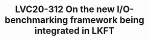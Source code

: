 ---
categories:
- lvc20
description: LKFT has been endowed with I/O benchmarks. They measure both I/O throughput
  with general workloads, and system- and application-level latency under heavy loads.
  More benchmarks are being evaluated as well. In addition, the current I/O benchmarks
  are being used as a pilot case, to make a general solution for automatic detection
  of performance regressions. In this presentation we will describe these interesting
  developments.
image: /assets/images/featured-images/lvc20/LVC20-312.png
session_id: LVC20-312
session_room: '[Track 2] Linux/Android'
session_slot:
  end_time: 2020-09-24 17:50
  start_time: 2020-09-24 17:25
session_speakers:
- speaker_bio: Versatile R&amp;amp;D professional with 6 years experience in software
    development for embedded systems and their special requirements, with a large
    knowledge base of how to troubleshoot complex real time systems. The technical
    competence is built mostly upon R&amp;amp;D within embedded systems in both telecommunication
    (e.g. base stations, media gateways) and automotive systems (e.g. engine-, gearbox-platforms).
  speaker_company: Linaro
  speaker_image: http://avatars.sched.co/d/eb/1467668/avatar.jpg.320x320px.jpg?d08
  speaker_name: Anders Roxell
  speaker_position: Software engineer
  speaker_role: attendee, speaker
- speaker_bio: Paolo Valente is an Assistant Professor of Computer Science at the
    University of Modena and Reggio Emilia, Italy, and a collaborator of the Linaro
    engineering organization. Paolo&#39;s main activities focus on scheduling algorithms
    for storage devices, transmission links and CPUs. In this respect, Paolo is the
    author of the last version of the BFQ I/O scheduler. BFQ entered the Linux kernel
    from 4.12, providing unprecedented low-latency and fairness guarantees. As for
    transmission links, Paolo is one of the authors of the QFQ packet scheduler, which
    has been in the Linux kernel until 3.7, after that it has been replaced by QFQ+,
    a faster variant defined and implemented by Paolo himself. Finally, Paolo has
    also defined and implemented other algorithms, part of which are now in FreeBSD,
    and has provided new theoretic results on multiprocessor scheduling.&lt;br /&gt;
    &lt;br /&gt;
  speaker_company: Linaro
  speaker_image: http://avatars.sched.co/a/4d/4896006/avatar.jpg.320x320px.jpg?64e
  speaker_name: Paolo Valente
  speaker_position: Linaro, Collaborator, Assistant professor
  speaker_role: speaker
session_track: Linux Kernel
tag: session
tags: Linux Kernel
title: LVC20-312 On the new I/O-benchmarking framework being integrated in LKFT
---